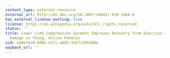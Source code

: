 ```yaml
---
content_type: external-resource
external_url: http://dx.doi.org/10.1007/s00421-010-1464-0
has_external_license_warning: true
license: https://en.wikipedia.org/wiki/All_rights_reserved
status: ''
title: Lower Limb Compression Garment Improves Recovery from Exercise-Induced Muscle
  Damage in Young, Active Females
uid: aa8ef4c6-6dbb-427c-a885-d1671385100a
wayback_url: ''
---
```

